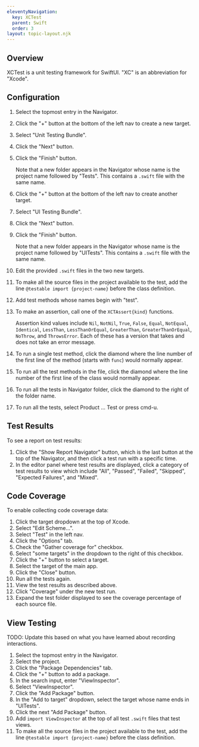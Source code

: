 ```yaml
---
eleventyNavigation:
  key: XCTest
  parent: Swift
  order: 3
layout: topic-layout.njk
---
```


## Overview

XCTest is a unit testing framework for SwiftUI.
"XC" is an abbreviation for "Xcode".

## Configuration

1. Select the topmost entry in the Navigator.
1. Click the "+" button at the bottom of the left nav to create a new target.
1. Select "Unit Testing Bundle".
1. Click the "Next" button.
1. Click the "Finish" button.

   Note that a new folder appears in the Navigator whose name is
   the project name followed by "Tests".
   This contains a `.swift` file with the same name.

1. Click the "+" button at the bottom of the left nav to create another target.
1. Select "UI Testing Bundle".
1. Click the "Next" button.
1. Click the "Finish" button.

   Note that a new folder appears in the Navigator whose name is
   the project name followed by "UITests".
   This contains a `.swift` file with the same name.

1. Edit the provided `.swift` files in the two new targets.
1. To make all the source files in the project available to the test,
   add the line `@testable import {project-name}` before the class definition.
1. Add test methods whose names begin with "test".
1. To make an assertion, call one of the `XCTAssert{kind}` functions.

   Assertion kind values include `Nil`, `NotNil`, `True`, `False`,
   `Equal`, `NotEqual`, `Identical`,
   `LessThan`, `LessThanOrEqual`, `GreaterThan`, `GreaterThanOrEqual`,
   `NoThrow`, and `ThrowsError`.
   Each of these has a version that takes and does not take an error message.

1. To run a single test method, click the diamond where the
   line number of the first line of the method (starts with `func`)
   would normally appear.
1. To run all the test methods in the file, click the diamond where the
   line number of the first line of the class would normally appear.
1. To run all the tests in Navigator folder, click the diamond
   to the right of the folder name.
1. To run all the tests, select Product ... Test or press cmd-u.

## Test Results

To see a report on test results:

1. Click the "Show Report Navigator" button,
   which is the last button at the top of the Navigator,
   and then click a test run with a specific time.
1. In the editor panel where test results are displayed,
   click a category of test results to view
   which include "All", "Passed", "Failed", "Skipped",
   "Expected Failures", and "Mixed".

## Code Coverage

To enable collecting code coverage data:

1. Click the target dropdown at the top of Xcode.
1. Select "Edit Scheme...".
1. Select "Test" in the left nav.
1. Click the "Options" tab.
1. Check the "Gather coverage for" checkbox.
1. Select "some targets" in the dropdown to the right of this checkbox.
1. Click the "+" button to select a target.
1. Select the target of the main app.
1. Click the "Close" button.
1. Run all the tests again.
1. View the test results as described above.
1. Click "Coverage" under the new test run.
1. Expand the test folder displayed to see the coverage percentage
   of each source file.

## View Testing

TODO: Update this based on what you have learned about recording interactions.

1. Select the topmost entry in the Navigator.
1. Select the project.
1. Click the "Package Dependencies" tab.
1. Click the "+" button to add a package.
1. In the search input, enter "ViewInspector".
1. Select "ViewInspector".
1. Click the "Add Package" button.
1. In the "Add to target" dropdown,
   select the target whose name ends in "UITests".
1. Click the next "Add Package" button.
1. Add `import ViewInspector` at the top of all test `.swift` files
   that test views.
1. To make all the source files in the project available to the test,
   add the line `@testable import {project-name}` before the class definition.
